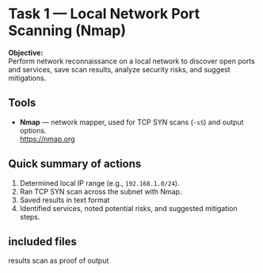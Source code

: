 # Task 1 — Local Network Port Scanning (Nmap)

**Objective:**  
Perform network reconnaissance on a local network to discover open ports and services, save scan results, analyze security risks, and suggest mitigations.

## Tools
- **Nmap** — network mapper, used for TCP SYN scans (`-sS`) and output options.  
  https://nmap.org  

## Quick summary of actions
1. Determined local IP range (e.g., `192.168.1.0/24`).  
2. Ran TCP SYN scan across the subnet with Nmap.  
3. Saved results in text format  
4. Identified services, noted potential risks, and suggested mitigation steps.

## included files 
results scan as proof of output

